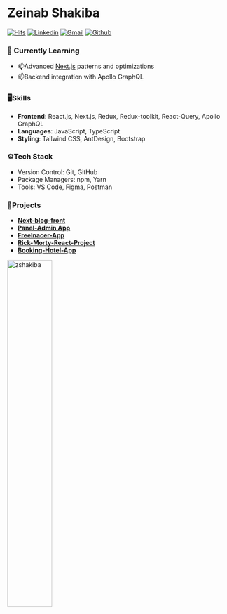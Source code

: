 # Zeinab Shakiba

[![Hits](https://hits.seeyoufarm.com/api/count/incr/badge.svg?url=https%3A%2F%2Fgithub.com%2Fzshakiba%2Fzshakiba&count_bg=%2379C83D&title_bg=%23555555&icon=&icon_color=%23E7E7E7&title=Profile+Views&edge_flat=false)](https://hits.seeyoufarm.com)
[![Linkedin](https://img.shields.io/badge/-LinkedIn-blue?style=flat&logo=Linkedin&logoColor=white)](https://www.linkedin.com/in/zeinabshakiba/)
[![Gmail](https://img.shields.io/badge/-Gmail-c14438?style=flat&logo=Gmail&logoColor=white)](mailto:zshakiba@gmail.com)
[![Github](https://img.shields.io/github/followers/zshakiba?label=Follow&style=social)](https://github.com/zshakiba)


### 🤔 Currently Learning  
- 📫Advanced [Next.js]([https://learning.oreilly.com/library/view/architecture-patterns-with/9781492052197/preface01.html](https://nextjs.org/docs)) patterns and optimizations  
- 📫Backend integration with Apollo GraphQL  



### 🖥Skills  
- **Frontend**: React.js, Next.js, Redux, Redux-toolkit, React-Query, Apollo GraphQL  
- **Languages**: JavaScript, TypeScript  
- **Styling**: Tailwind CSS, AntDesign, Bootstrap  



### ⚙️Tech Stack
- Version Control: Git, GitHub  
- Package Managers: npm, Yarn  
- Tools: VS Code, Figma, Postman 



### 📂Projects  
- **[Next-blog-front](https://github.com/zshakiba/next-blog-front)**
- **[Panel-Admin App](https://github.com/zshakiba/Panel-Admin)**
- **[Freelnacer-App](https://github.com/zshakiba/Freelnacer-App)**
- **[Rick-Morty-React-Project](https://github.com/zshakiba/Rick-Morty-React-Project)**
- **[Booking-Hotel-App](https://github.com/zshakiba/Booking-Hotel-App)**




<div>
  <img width="45%" align="left" src="https://github-readme-stats.vercel.app/api/top-langs?username=zshakiba&show_icons=true&locale=en&layout=compact" alt="zshakiba" />
<!--   <img width="50%"  src="https://github-readme-streak-stats.herokuapp.com/?user=zshakiba&" alt="zshakiba" /> -->
</div>
